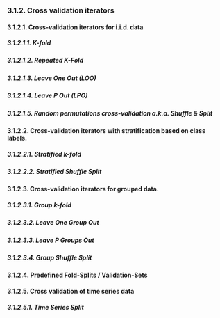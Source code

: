 ### 3.1.2. Cross validation iterators

#### 3.1.2.1. Cross-validation iterators for i.i.d. data
##### 3.1.2.1.1. K-fold
##### 3.1.2.1.2. Repeated K-Fold
##### 3.1.2.1.3. Leave One Out (LOO)
##### 3.1.2.1.4. Leave P Out (LPO)
##### 3.1.2.1.5. Random permutations cross-validation a.k.a. Shuffle & Split

#### 3.1.2.2. Cross-validation iterators with stratification based on class labels.
##### 3.1.2.2.1. Stratified k-fold
##### 3.1.2.2.2. Stratified Shuffle Split

#### 3.1.2.3. Cross-validation iterators for grouped data.
##### 3.1.2.3.1. Group k-fold
##### 3.1.2.3.2. Leave One Group Out
##### 3.1.2.3.3. Leave P Groups Out
##### 3.1.2.3.4. Group Shuffle Split

#### 3.1.2.4. Predefined Fold-Splits / Validation-Sets

#### 3.1.2.5. Cross validation of time series data
##### 3.1.2.5.1. Time Series Split